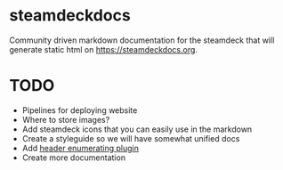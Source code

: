 # steamdeckdocs
Community driven markdown documentation for the steamdeck that will generate static html on https://steamdeckdocs.org.

# TODO
- Pipelines for deploying website
- Where to store images?
- Add steamdeck icons that you can easily use in the markdown
- Create a styleguide so we will have somewhat unified docs
- Add [header enumerating plugin](https://github.com/timvink/mkdocs-enumerate-headings-plugin)
- Create more documentation
